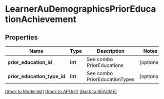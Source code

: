 # LearnerAuDemographicsPriorEducationAchievement

## Properties
Name | Type | Description | Notes
------------ | ------------- | ------------- | -------------
**prior_education_id** | **int** | See combo PriorEducations | [optional] 
**prior_education_type_id** | **int** | See combo PriorEducationTypes | [optional] 

[[Back to Model list]](../../README.md#documentation-for-models) [[Back to API list]](../../README.md#documentation-for-api-endpoints) [[Back to README]](../../README.md)

